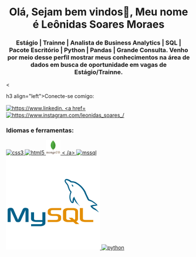 <h1 align="center">Olá, Sejam bem vindos👋, Meu nome é Leônidas Soares Moraes</h1>
<h3 align="center">Estágio | Trainne | Analista de Business Analytics | SQL | Pacote Escritório | Python | Pandas | Grande Consulta. Venho por meio desse perfil mostrar meus conhecimentos na área de dados em busca de oportunidade em vagas de Estágio/Trainne.</h3> <

h3 align="left">Conecte-se comigo:</h3>
<p align="left" >
<a href="https://linkedin.com/in/https://www.linkedin.com/in/leonidastf/" target="blank"><img align="center" src="https:/ /raw.githubusercontent.com/rahuldkjain/github-profile-readme-generator/master/src/images/icons/Social/linked-in-alt.svg" alt="https://www.linkedin.
<a href="https://instagram.com/https://www.instagram.com/leonidas_soares_/" target="blank"><img align="center" src="https://raw.githubusercontent. com/rahuldkjain/github-profile-readme-generator/master/src/images/icons/Social/instagram.svg" alt="https://www.instagram.com/leonidas_soares_/" height="30" width=" 40" /></a>
</p>

<h3 align="left">Idiomas e ferramentas:</h3>
<p align="left"> <a href="https://www.w3schools.com/css/" target="_blank" rel="noreferrer"> <img src="https://raw.githubusercontent. com/devicons/devicon/master/icons/css3/css3-original-wordmark.svg" alt="css3" width="40" height="40"/> </a> <a href="https:// www.w3.org/html/" target="_blank" rel="noreferrer"> <img src="https://raw.githubusercontent.com/devicons/devicon/master/icons/html5/html5-original-wordmark .svg" alt="html5" width="40" height="40"/> </a> <a href="https://www.mongodb.com/" target="_blank" rel="noreferrer" > <img src="https://raw.githubusercontent.com/devicons/devicon/master/icons/mongodb/mongodb-original-wordmark.svg" alt="mongodb" width="40" height="40"/> < /a> <a href="https://www.microsoft.com/en-us/sql-server" target="_blank" rel="noreferrer"> <img src="https://www.svgrepo. com/show/303229/microsoft-sql-server-logo.svg" alt="mssql" width="40" height="40"/> </a> <a href="https://www.mysql. com/" target="_blank" rel="noreferrer"> <img src="https://raw.githubusercontent.com/devicons/devicon/master/icons/mysql/mysql-original-wordmark.svg" alt=" mysql" largura="40" altura="40"/> </a> <a href="https://www.python.org" target="_blank" rel="noreferrer"> <img src="https://raw.githubusercontent.com/devicons/devicon /master/icons/python/python-original.svg" alt="python" width="40" height="40"/> </a> </p>

<!---

- 👋 Hi, I’m @LeonidasLSM
- 👀 I’m interested in ...
- 🌱 I’m currently learning ...
- 💞️ I’m looking to collaborate on ...
- 📫 How to reach me ...

<!---
LeonidasLSM/LeonidasLSM is a ✨ special ✨ repository because its `README.md` (this file) appears on your GitHub profile.
You can click the Preview link to take a look at your changes.
--->
